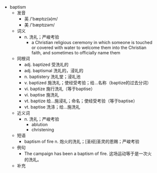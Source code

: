 - baptism
  - 发音
    - 英 /'bæptɪz(ə)m/
    - 美 /'bæptɪzəm/
  - 词义
    - n. 洗礼；严峻考验
      - a Christian religious ceremony in which someone is touched or covered with water to welcome them into the Christian faith, and sometimes to officially name them
  - 同根词
    - adj. baptized 受洗礼的
    - adj. baptismal 洗礼的，浸礼的
    - n. baptistery 洗礼堂；浸礼池
    - v. baptized 施洗礼；使经受考验；给…名称（baptize的过去分词）
    - vi. baptize 施行洗礼（等于baptise）
    - vi. baptise 施洗礼
    - vt. baptize 给…施浸礼；命名；使经受考验（等于baptise）
    - vt. baptise 洗涤；给…施洗礼
  - 近义词
    - n. 洗礼；严峻考验
      - ablution
      - christening
  - 短语
    - baptism of fire n. 炮火的洗礼；[圣经]圣灵的恩赐；严峻考验
  - 例句
    - The campaign has been a baptism of fire. 这场运动等于是一次火的洗礼。
  - 补充
